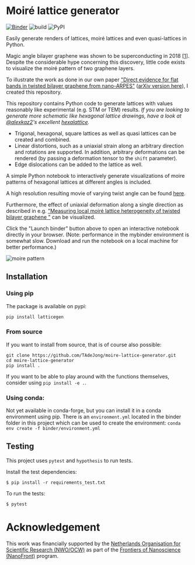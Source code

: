 # Moiré lattice generator
[![Binder](https://mybinder.org/badge_logo.svg)](https://mybinder.org/v2/gh/TAdeJong/moire-lattice-generator/HEAD?urlpath=lab)
![build](https://github.com/TAdeJong/moire-lattice-generator/workflows/build/badge.svg)
![PyPI](https://img.shields.io/pypi/v/latticegen)

Easily generate renders of lattices, moiré lattices and even quasi-lattices in Python.

Magic angle bilayer graphene was shown to be superconducting in 2018 [[1](https://doi.org/10.1038/nature26160)]. 
Despite the considerable hype concerning this discovery, little code exists to visualize the moiré pattern of two graphene layers.

To illustrate the work as done in our own paper ["Direct evidence for flat bands in twisted bilayer graphene from nano-ARPES"](https://www.nature.com/articles/s41567-020-01041-x) ([arXiv version here](https://arxiv.org/abs/2002.02289)), I created this repository.

This repository contains Python code to generate lattices with values reasonably like experimental (e.g. STM or TEM) results.
*If you are looking to generate more schematic like hexagonal lattice drawings, have a look at [@alexkaz2](https://github.com/alexkaz2)'s excellent [hexalattice](https://github.com/alexkaz2/hexalattice).*

- Trigonal, hexagonal, square lattices as well as quasi lattices can be created and combined.
- Linear distortions, such as a uniaxial strain along an arbitrary direction and rotations are supported. In addition, arbitrary deformations can be rendered (by passing a deformation tensor to the `shift` parameter).
- Edge dislocations can be added to the lattice as well.

A simple Python notebook to interactively generate visualizations of moire patterns of hexagonal lattices at different angles is included.

A high resolution resulting movie of varying twist angle can be found [here](https://www.youtube.com/watch?v=c4n1pMsDNaU).

Furthermore, the effect of uniaxial deformation along a single direction as described in e.g. ["Measuring local moiré lattice heterogeneity of twisted bilayer graphene
"](https://doi.org/10.1103/PhysRevResearch.3.013153) can be visualized.

Click the "Launch binder" button above to open an interactive notebook directly in your browser. (Note: performance in the mybinder environment is somewhat slow. Download and run the notebook on a local machine for better performance.)

![moire pattern](https://repository-images.githubusercontent.com/292806144/bd108280-7081-11eb-8e03-2018853e1909)

## Installation 

### Using pip

The package is available on pypi:

```bash
pip install latticegen
```


### From source
If you want to install from source, that is of course also possible:

```
git clone https://github.com/TAdeJong/moire-lattice-generator.git
cd moire-lattice-generator
pip install .
```

If you want to be able to play around with the functions themselves, consider using `pip install -e .`.

### Using conda:

Not yet available in conda-forge, but you can install it in a conda environment using pip. There is an `environment.yml` located in the binder folder in this project which can be used to create the environment:
`conda env create -f binder/environment.yml`

## Testing

This project uses `pytest` and `hypothesis` to run tests.

Install the test dependencies:

```
$ pip install -r requirements_test.txt
```
To run the tests:

```
$ pytest
```


# Acknowledgement

This work was financially supported by the [Netherlands Organisation for Scientific Research (NWO/OCW)](https://www.nwo.nl/en/science-enw) as part of the [Frontiers of Nanoscience (NanoFront)](https://www.universiteitleiden.nl/en/research/research-projects/science/frontiers-of-nanoscience-nanofront) program.
